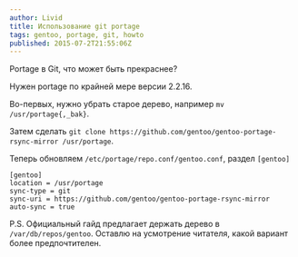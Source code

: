 ```yaml
---
author: Livid
title: Использование git portage
tags: gentoo, portage, git, howto
published: 2015-07-2T21:55:06Z
---
```


Portage в Git, что может быть прекраснее?

Нужен portage по крайней мере версии 2.2.16.

Во-первых, нужно убрать старое дерево, например `mv /usr/portage{,_bak}`.

Затем сделать `git clone https://github.com/gentoo/gentoo-portage-rsync-mirror /usr/portage`.

Теперь обновляем `/etc/portage/repo.conf/gentoo.conf`, раздел `[gentoo]`

```
[gentoo]
location = /usr/portage
sync-type = git
sync-uri = https://github.com/gentoo/gentoo-portage-rsync-mirror
auto-sync = true
```

P.S. Официальный гайд предлагает держать дерево в `/var/db/repos/gentoo`. Оставлю на усмотрение читателя, какой вариант более предпочтителен.
